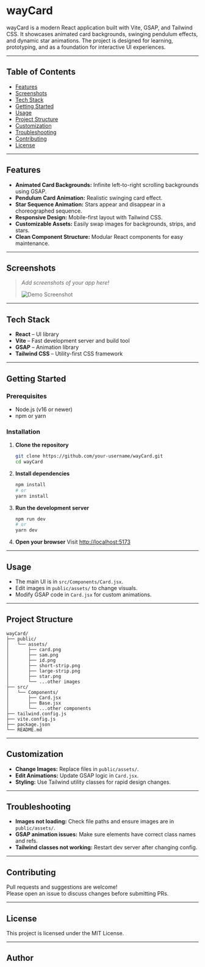 # wayCard

wayCard is a modern React application built with Vite, GSAP, and Tailwind CSS. It showcases animated card backgrounds, swinging pendulum effects, and dynamic star animations. The project is designed for learning, prototyping, and as a foundation for interactive UI experiences.

---

## Table of Contents

- [Features](#features)
- [Screenshots](#screenshots)
- [Tech Stack](#tech-stack)
- [Getting Started](#getting-started)
- [Usage](#usage)
- [Project Structure](#project-structure)
- [Customization](#customization)
- [Troubleshooting](#troubleshooting)
- [Contributing](#contributing)
- [License](#license)

---

## Features

- **Animated Card Backgrounds:** Infinite left-to-right scrolling backgrounds using GSAP.
- **Pendulum Card Animation:** Realistic swinging card effect.
- **Star Sequence Animation:** Stars appear and disappear in a choreographed sequence.
- **Responsive Design:** Mobile-first layout with Tailwind CSS.
- **Customizable Assets:** Easily swap images for backgrounds, strips, and stars.
- **Clean Component Structure:** Modular React components for easy maintenance.

---

## Screenshots

> _Add screenshots of your app here!_
>
> ![Demo Screenshot](./public/assets/demo-screenshot.png)

---

## Tech Stack

- **React** – UI library
- **Vite** – Fast development server and build tool
- **GSAP** – Animation library
- **Tailwind CSS** – Utility-first CSS framework

---

## Getting Started

### Prerequisites

- Node.js (v16 or newer)
- npm or yarn

### Installation

1. **Clone the repository**
   ```sh
   git clone https://github.com/your-username/wayCard.git
   cd wayCard
   ```

2. **Install dependencies**
   ```sh
   npm install
   # or
   yarn install
   ```

3. **Run the development server**
   ```sh
   npm run dev
   # or
   yarn dev
   ```

4. **Open your browser**
   Visit [http://localhost:5173](http://localhost:5173)

---

## Usage

- The main UI is in `src/Components/Card.jsx`.
- Edit images in `public/assets/` to change visuals.
- Modify GSAP code in `Card.jsx` for custom animations.

---

## Project Structure

```
wayCard/
├── public/
│   └── assets/
│       ├── card.png
│       ├── sam.png
│       ├── id.png
│       ├── short-strip.png
│       ├── large-strip.png
│       ├── star.png
│       └── ...other images
├── src/
│   └── Components/
│       ├── Card.jsx
│       ├── Base.jsx
│       └── ...other components
├── tailwind.config.js
├── vite.config.js
├── package.json
└── README.md
```

---

## Customization

- **Change Images:** Replace files in `public/assets/`.
- **Edit Animations:** Update GSAP logic in `Card.jsx`.
- **Styling:** Use Tailwind utility classes for rapid design changes.

---

## Troubleshooting

- **Images not loading:** Check file paths and ensure images are in `public/assets/`.
- **GSAP animation issues:** Make sure elements have correct class names and refs.
- **Tailwind classes not working:** Restart dev server after changing config.

---

## Contributing

Pull requests and suggestions are welcome!  
Please open an issue to discuss changes before submitting PRs.

---

## License

This project is licensed under the MIT License.

---

## Author